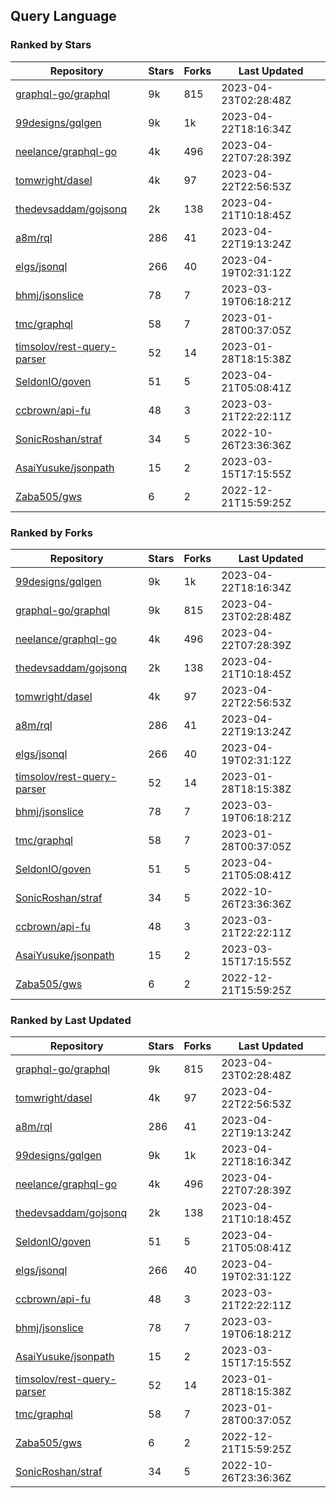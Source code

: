 ## Query Language

### Ranked by Stars

| Repository | Stars | Forks | Last Updated |
|------------|-------|-------|--------------|
| [graphql-go/graphql](https://github.com/graphql-go/graphql) | 9k | 815 | 2023-04-23T02:28:48Z |
| [99designs/gqlgen](https://github.com/99designs/gqlgen) | 9k | 1k | 2023-04-22T18:16:34Z |
| [neelance/graphql-go](https://github.com/neelance/graphql-go) | 4k | 496 | 2023-04-22T07:28:39Z |
| [tomwright/dasel](https://github.com/tomwright/dasel) | 4k | 97 | 2023-04-22T22:56:53Z |
| [thedevsaddam/gojsonq](https://github.com/thedevsaddam/gojsonq) | 2k | 138 | 2023-04-21T10:18:45Z |
| [a8m/rql](https://github.com/a8m/rql) | 286 | 41 | 2023-04-22T19:13:24Z |
| [elgs/jsonql](https://github.com/elgs/jsonql) | 266 | 40 | 2023-04-19T02:31:12Z |
| [bhmj/jsonslice](https://github.com/bhmj/jsonslice) | 78 | 7 | 2023-03-19T06:18:21Z |
| [tmc/graphql](https://github.com/tmc/graphql) | 58 | 7 | 2023-01-28T00:37:05Z |
| [timsolov/rest-query-parser](https://github.com/timsolov/rest-query-parser) | 52 | 14 | 2023-01-28T18:15:38Z |
| [SeldonIO/goven](https://github.com/SeldonIO/goven) | 51 | 5 | 2023-04-21T05:08:41Z |
| [ccbrown/api-fu](https://github.com/ccbrown/api-fu) | 48 | 3 | 2023-03-21T22:22:11Z |
| [SonicRoshan/straf](https://github.com/SonicRoshan/straf) | 34 | 5 | 2022-10-26T23:36:36Z |
| [AsaiYusuke/jsonpath](https://github.com/AsaiYusuke/jsonpath) | 15 | 2 | 2023-03-15T17:15:55Z |
| [Zaba505/gws](https://github.com/Zaba505/gws) | 6 | 2 | 2022-12-21T15:59:25Z |

### Ranked by Forks

| Repository | Stars | Forks | Last Updated |
|------------|-------|-------|--------------|
| [99designs/gqlgen](https://github.com/99designs/gqlgen) | 9k | 1k | 2023-04-22T18:16:34Z |
| [graphql-go/graphql](https://github.com/graphql-go/graphql) | 9k | 815 | 2023-04-23T02:28:48Z |
| [neelance/graphql-go](https://github.com/neelance/graphql-go) | 4k | 496 | 2023-04-22T07:28:39Z |
| [thedevsaddam/gojsonq](https://github.com/thedevsaddam/gojsonq) | 2k | 138 | 2023-04-21T10:18:45Z |
| [tomwright/dasel](https://github.com/tomwright/dasel) | 4k | 97 | 2023-04-22T22:56:53Z |
| [a8m/rql](https://github.com/a8m/rql) | 286 | 41 | 2023-04-22T19:13:24Z |
| [elgs/jsonql](https://github.com/elgs/jsonql) | 266 | 40 | 2023-04-19T02:31:12Z |
| [timsolov/rest-query-parser](https://github.com/timsolov/rest-query-parser) | 52 | 14 | 2023-01-28T18:15:38Z |
| [bhmj/jsonslice](https://github.com/bhmj/jsonslice) | 78 | 7 | 2023-03-19T06:18:21Z |
| [tmc/graphql](https://github.com/tmc/graphql) | 58 | 7 | 2023-01-28T00:37:05Z |
| [SeldonIO/goven](https://github.com/SeldonIO/goven) | 51 | 5 | 2023-04-21T05:08:41Z |
| [SonicRoshan/straf](https://github.com/SonicRoshan/straf) | 34 | 5 | 2022-10-26T23:36:36Z |
| [ccbrown/api-fu](https://github.com/ccbrown/api-fu) | 48 | 3 | 2023-03-21T22:22:11Z |
| [AsaiYusuke/jsonpath](https://github.com/AsaiYusuke/jsonpath) | 15 | 2 | 2023-03-15T17:15:55Z |
| [Zaba505/gws](https://github.com/Zaba505/gws) | 6 | 2 | 2022-12-21T15:59:25Z |

### Ranked by Last Updated

| Repository | Stars | Forks | Last Updated |
|------------|-------|-------|--------------|
| [graphql-go/graphql](https://github.com/graphql-go/graphql) | 9k | 815 | 2023-04-23T02:28:48Z |
| [tomwright/dasel](https://github.com/tomwright/dasel) | 4k | 97 | 2023-04-22T22:56:53Z |
| [a8m/rql](https://github.com/a8m/rql) | 286 | 41 | 2023-04-22T19:13:24Z |
| [99designs/gqlgen](https://github.com/99designs/gqlgen) | 9k | 1k | 2023-04-22T18:16:34Z |
| [neelance/graphql-go](https://github.com/neelance/graphql-go) | 4k | 496 | 2023-04-22T07:28:39Z |
| [thedevsaddam/gojsonq](https://github.com/thedevsaddam/gojsonq) | 2k | 138 | 2023-04-21T10:18:45Z |
| [SeldonIO/goven](https://github.com/SeldonIO/goven) | 51 | 5 | 2023-04-21T05:08:41Z |
| [elgs/jsonql](https://github.com/elgs/jsonql) | 266 | 40 | 2023-04-19T02:31:12Z |
| [ccbrown/api-fu](https://github.com/ccbrown/api-fu) | 48 | 3 | 2023-03-21T22:22:11Z |
| [bhmj/jsonslice](https://github.com/bhmj/jsonslice) | 78 | 7 | 2023-03-19T06:18:21Z |
| [AsaiYusuke/jsonpath](https://github.com/AsaiYusuke/jsonpath) | 15 | 2 | 2023-03-15T17:15:55Z |
| [timsolov/rest-query-parser](https://github.com/timsolov/rest-query-parser) | 52 | 14 | 2023-01-28T18:15:38Z |
| [tmc/graphql](https://github.com/tmc/graphql) | 58 | 7 | 2023-01-28T00:37:05Z |
| [Zaba505/gws](https://github.com/Zaba505/gws) | 6 | 2 | 2022-12-21T15:59:25Z |
| [SonicRoshan/straf](https://github.com/SonicRoshan/straf) | 34 | 5 | 2022-10-26T23:36:36Z |

